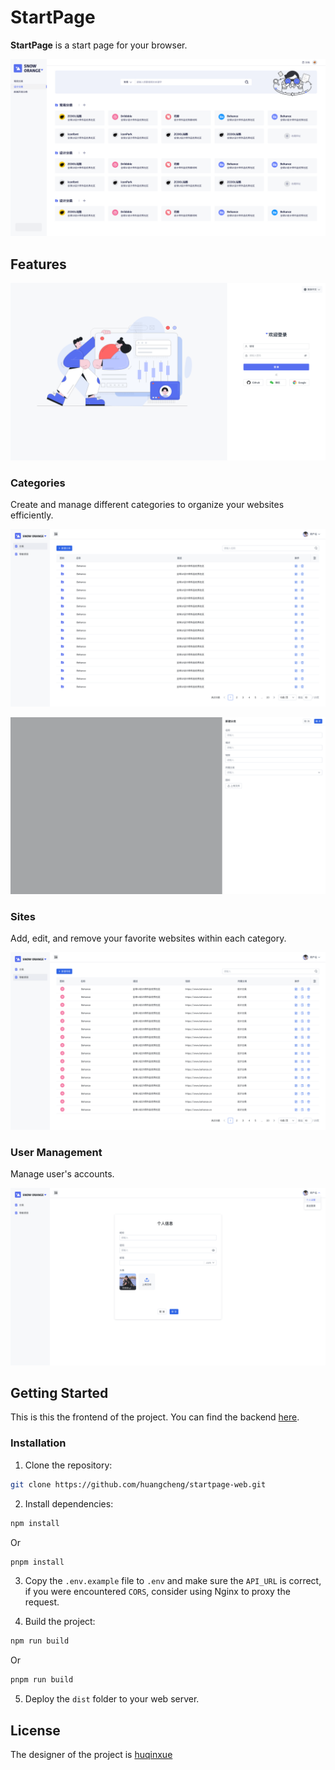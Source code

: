 # StartPage
**StartPage** is a start page for your browser.

![Home](docs/homepage.png)


## Features

![Login](docs/login.png)

### Categories

Create and manage different categories to organize your websites efficiently.

![Category](docs/category.png)

![Categoris Management](docs/categories_management.png)

### Sites
Add, edit, and remove your favorite websites within each category.

![Site](docs/site.png)

### User Management
Manage user's accounts.

![User Management](docs/user.png)

## Getting Started

This is this the frontend of the project. You can find the backend [here](https://github.com/huangcheng/startpage-server).

### Installation
1. Clone the repository:
```bash
git clone https://github.com/huangcheng/startpage-web.git
```

2. Install dependencies:
```bash
npm install
```
Or
```bash
pnpm install
```

3. Copy the `.env.example` file to `.env` and make sure the `API_URL` is correct, if you were encountered `CORS`, consider using Nginx to proxy the request.

4. Build the project:
```bash
npm run build
```
Or
```bash
pnpm run build
```

5. Deploy the `dist` folder to your web server.


## License
The designer of the project is [huqinxue](https://github.com/huqinxue)
